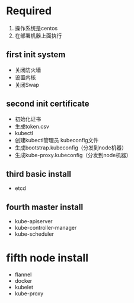 # Required
1. 操作系统是centos
2. 在部署机器上面执行


## first init system
- 关闭防火墙
- 设置内核
- 关闭Swap

## second init certificate
- 初始化证书
- 生成token.csv
- kubectl
- 创建kubectl管理员 kubeconfig文件
- 生成bootstrap.kubeconfig（分发到node机器）
- 生成kube-proxy.kubeconfig（分发到node机器）

## third basic install
- etcd 


## fourth master install
- kube-apiserver
- kube-controller-manager 
- kube-scheduler

# fifth node install
- flannel
- docker
- kubelet
- kube-proxy
